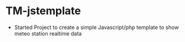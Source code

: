 TM-jstemplate
=============
- Started Project to create a simple Javascript/php template to show meteo station realtime data
